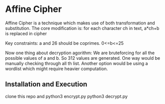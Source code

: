 # Affine Cipher

Affine Cipher is a technique which makes use of both transformation and substitution. The core modification is:
for each character ch in text, a*ch+b is replaced in cipher

Key constraints:
a and 26 should be coprimes.
0<=b<=25

Now one thing about decryption agorithm:
We are bruteforcing for all the possible values of a and b. So 312 values are generated. One way would be manually checking through all th list. Another option would be using a wordlist which might require heavier computation.

## Installation and Execution

clone this repo and
python3 encrypt.py
python3 decrypt.py
